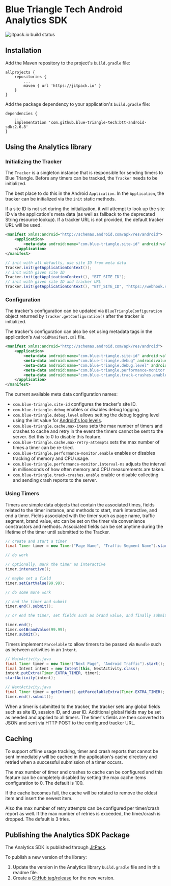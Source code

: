 # Blue Triangle Tech Android Analytics SDK

![jitpack.io build status](https://jitpack.io/v/blue-triangle-tech/btt-android-sdk.svg)

## Installation

Add the Maven repository to the project's `build.gradle` file:

```
allprojects {
	repositories {
		...
		maven { url 'https://jitpack.io' }
	}
}
```

Add the package dependency to your application's `build.gradle` file:

```
dependencies {
    ...
    implementation 'com.github.blue-triangle-tech:btt-android-sdk:2.6.8'
}
```

## Using the Analytics library

### Initializing the Tracker

The `Tracker` is a singleton instance that is responsible for sending timers to Blue Triangle. Before any timers can be tracked, the `Tracker` needs to be initialized. 

The best place to do this in the Android `Application`. In the `Application`, the tracker can be initialized via the `init` static methods. 

If a site ID is not set during the initialization, it will attempt to look up the site ID via the application's meta data (as well as fallback to the deprecated String resource lookup).  If a tracker URL is not provided, the default tracker URL will be used.

```xml
<manifest xmlns:android="http://schemas.android.com/apk/res/android">
    <application>
        <meta-data android:name="com.blue-triangle.site-id" android:value="SITE_ID_HERE" />
    </application>
</manifest>
```

```java
// init with all defaults, use site ID from meta data
Tracker.init(getApplicationContext());
// init with given site ID
Tracker.init(getApplicationContext(), "BTT_SITE_ID");
// init with given site ID and tracker URL
Tracker.init(getApplicationContext(), "BTT_SITE_ID", "https://webhook.site/5afd62e7-acde-4cf3-825c-c40c491b0714");
```

### Configuration

The tracker's configuration can be updated via `BlueTriangleConfiguration` object returned by `tracker.getConfiguration()` after the tracker is initialized.

The tracker's configuration can also be set using metadata tags in the application's `AndroidManifest.xml` file.

```xml
<manifest xmlns:android="http://schemas.android.com/apk/res/android">
    <application>
        <meta-data android:name="com.blue-triangle.site-id" android:value="SITE_ID_HERE" />
        <meta-data android:name="com.blue-triangle.debug" android:value="true" />
        <meta-data android:name="com.blue-triangle.debug.level" android:value="2" />
        <meta-data android:name="com.blue-triangle.performance-monitor.enable" android:value="true" />
        <meta-data android:name="com.blue-triangle.track-crashes.enable" android:value="true" />
    </application>
</manifest>
```

The current available meta data configuration names:

* `com.blue-triangle.site-id` configures the tracker's site ID.
* `com.blue-triangle.debug` enables or disables debug logging.
* `com.blue-triangle.debug.level` allows setting the debug logging level using the int value for [Android's log levels](https://developer.android.com/reference/android/util/Log#DEBUG).
* `com.blue-triangle.cache.max-items` sets the max number of timers and crashes to cache and retry in the event the timers cannot be sent to the server. Set this to 0 to disable this feature.
* `com.blue-triangle.cache.max-retry-attempts` sets the max number of times a timer can be re-tried.
* `com.blue-triangle.performance-monitor.enable` enables or disables tracking of memory and CPU usage.
* `com.blue-triangle.performance-monitor.interval-ms` adjusts the interval in milliseconds of how often memory and CPU measurements are taken.
* `com.blue-triangle.track-crashes.enable` enable or disable collecting and sending crash reports to the server.

### Using Timers

Timers are simple data objects that contain the associated times, fields related to the timer instance, and methods to start, mark interactive, and end a timer. Fields associated with the timer such as page name, traffic segment, brand value, etc can be set on the timer via convenience constructors and methods. Associated fields can be set anytime during the lifetime of the timer until submitted to the Tracker.

```java
// create and start a timer
final Timer timer = new Timer("Page Name", "Traffic Segment Name").start();

// do work

// optionally, mark the timer as interactive
timer.interactive();

// maybe set a field
timer.setCartValue(99.99);

// do some more work

// end the timer and submit
timer.end().submit();

// or end the timer, set fields such as brand value, and finally submit the timer.

timer.end();
timer.setBrandValue(99.99);
timer.submit();
```

Timers implement `Parcelable` to allow timers to be passed via `Bundle` such as between activities in an `Intent`.

```java
// MainActivity.java
final Timer timer = new Timer("Next Page", "Android Traffic").start();
final Intent intent = new Intent(this, NextActivity.class);
intent.putExtra(Timer.EXTRA_TIMER, timer);
startActivity(intent);

// NextActivity.java
final Timer timer = getIntent().getParcelableExtra(Timer.EXTRA_TIMER);
timer.end().submit();
```

When a timer is submitted to the tracker, the tracker sets any global fields such as site ID, session ID, and user ID. Additional global fields may be set as needed and applied to all timers. The timer's fields are then converted to JSON and sent via HTTP POST to the configured tracker URL.


## Caching

To support offline usage tracking, timer and crash reports that cannot be sent immediately will be cached in the application's cache directory and retried when a successful submission of a timer occurs.

The max number of timer and crashes to cache can be configured and this feature can be completely disabled by setting the max cache items configuration to 0. The default is 100.

If the cache becomes full, the cache will be rotated to remove the oldest item and insert the newest item.

Also the max number of retry attempts can be configured per timer/crash report as well.  If the max number of retries is exceeded, the timer/crash is dropped. The default is 3 tries.


## Publishing the Analytics SDK Package

The Analytics SDK is published through [JitPack](https://jitpack.io/).

To publish a new version of the library:

1. Update the version in the Analytics library `build.gradle` file and in this readme file.
2. Create a [GitHub tag/release](https://github.com/blue-triangle-tech/btt-android-sdk/releases) for the new version.

